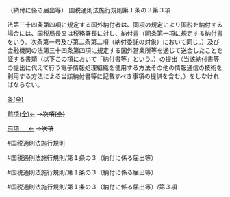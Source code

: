 （納付に係る届出等）
国税通則法施行規則第１条の３第３項

法第三十四条第四項に規定する国外納付者は、同項の規定により国税を納付する場合には、国税局長又は税務署長に対し、納付書（同条第一項に規定する納付書をいう。次条第一号及び第二条第二項（納付委託の対象）において同じ。）及び金融機関の法第三十四条第四項に規定する国外営業所等を通じて送金したことを証する書類（以下この項において「納付書等」という。）の提出（当該納付書等の提出に代えて行う電子情報処理組織を使用する方法その他の情報通信の技術を利用する方法による当該納付書等に記載すべき事項の提供を含む。）をしなければならない。

[条(全)](国税通則法施行規則＿第１条の３_.md)

[前項(全)←](国税通則法施行規則＿第１条の３第２項_.md)  ~~→次項(全)~~

[前項 　 ←](国税通則法施行規則＿第１条の３第２項.md)  ~~→次項~~



#国税通則法施行規則

#国税通則法施行規則/第１条の３（納付に係る届出等）

#国税通則法施行規則/第１条の３（納付に係る届出等）

#国税通則法施行規則/第１条の３（納付に係る届出等）/第３項

